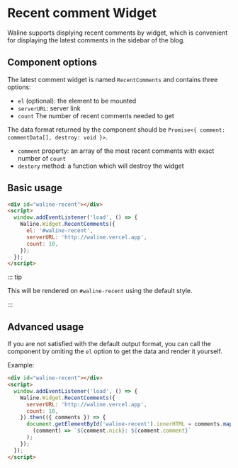 # Recent comment Widget

Waline supports displying recent comments by widget, which is convenient for displaying the latest comments in the sidebar of the blog.

<!-- more -->

## Component options

The latest comment widget is named `RecentComments` and contains three options:

- `el` (optional): the element to be mounted
- `serverURL`: server link
- `count` The number of recent comments needed to get

The data format returned by the component should be `Promise<{ comment: commentData[], destroy: void }>`.

- `comment` property: an array of the most recent comments with exact number of `count`
- `destory` method: a function which will destroy the widget

## Basic usage

```html
<div id="waline-recent"></div>
<script>
  window.addEventListener('load', () => {
    Waline.Widget.RecentComments({
      el: '#waline-recent',
      serverURL: 'http://waline.vercel.app',
      count: 10,
    });
  });
</script>
```

::: tip

This will be rendered on `#waline-recent` using the default style.

:::

## Advanced usage

If you are not satisfied with the default output format, you can call the component by omiting the `el` option to get the data and render it yourself.

Example:

```html
<div id="waline-recent"></div>
<script>
  window.addEventListener('load', () => {
    Waline.Widget.RecentComments({
      serverURL: 'http://waline.vercel.app',
      count: 10,
    }).then(({ comments }) => {
      document.getElementById('waline-recent').innerHTML = comments.map(
        (comment) => `${comment.nick}: ${comment.comment}`
      );
    });
  });
</script>
```
